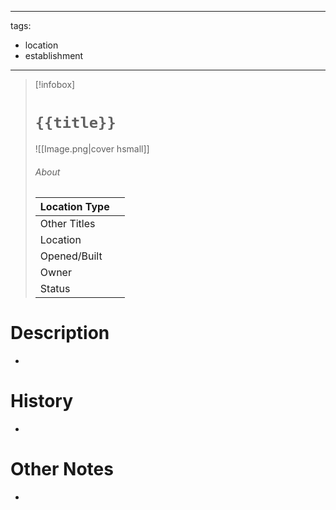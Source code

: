 
---
tags:
- location
- establishment
---

> [!infobox]
> # `{{title}}`
> ![[Image.png|cover hsmall]]
> ###### About
> | Location Type |   |
> | ---- | ---- |
> | Other Titles |  |
> | Location |  |
> | Opened/Built |   |
> | Owner |   |
> | Status |   |

# Description
-
# History
-
# Other Notes
-